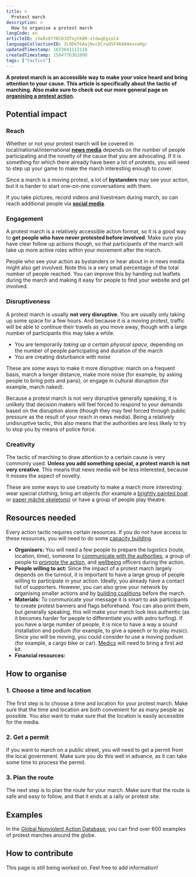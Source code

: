 ```yaml
---
title: >
  Protest march
description: >
  How to organise a protest march
langCode: en
articleID: zVw0z07YNlOJdToytK0R-xtdwqEgzoC4
languageCollectionID: 3L9DkT6AajNvcbCrwOSF46A04mvxeHgr
updatedTimestamp: 1653841112118
createdTimestamp: 1584776361098
tags: ["tactics"]
---
```


**A protest march is an accessible way to make your voice heard and bring attention to your cause. This article is specifically about the tactic of marching. Also make sure to check out our more general page on** [**organising a protest action**](/organising/protest)**.**

## Potential impact

### **Reach**

Whether or not your protest march will be covered in local/national/international [**news media**](/communication/news-media) depends on the number of people participating and the novelty of the cause that you are advocating. If it is something for which there already have been a lot of protests, you will need to step up your game to make the march interesting enough to cover.

Since a march is a moving protest, a lot of **bystanders** may see your action, but it is harder to start one-on-one conversations with them.

If you take pictures, record videos and livestream during march, so can reach additional people via [**social media**](/tools/social-media).

### **Engagement**

A protest march is a relatively accessible action format, so it is a good way to **get people who have never protested before involved**. Make sure you have clear follow up actions though, so that participants of the march will take up more active roles within your movement after the march.

People who see your action as bystanders or hear about in in news media might also get involved. Note this is a very small percentage of the total number of people reached. You can improve this by handing out leaflets during the march and making it easy for people to find your website and get involved.

### **Disruptiveness**

A protest march is usually **not very disruptive**. You are usually only taking up some space for a few hours. And because it is a moving protest, traffic will be able to continue their travels as you move away, though with a large number of participants this may take a while.

-   You are temporarily _taking up a certain physical space_, depending on the number of people participating and duration of the march
-   You are creating disturbance with _noise_

These are some ways to make it more disruptive: march on a frequent basis, march a longer distance, make more noise (for example, by asking people to bring pots and pans), or engage in cultural disruption (for example, march naked).

Because a protest march is not very disruptive generally speaking, it is unlikely that decision makers will feel forced to respond to your demands based on the disruption alone (though they may feel forced through public pressure as the result of your reach in news media). Being a relatively undisruptive tactic, this also means that the authorities are less likely to try to stop you by means of police force.

### **Creativity**

The tactic of marching to draw attention to a certain cause is very commonly used. **Unless you add something special, a protest march is not very creative**. This means that news media will be less interested, because it misses the aspect of novelty.

These are some ways to use creativity to make a march more interesting: wear special clothing, bring art objects (for example a [brightly painted boat](https://extinctionrebellion.uk/2020/04/15/we-were-the-boat-the-inside-story-of-an-april-icon/) or [paper mâché skeletons](https://www.forbes.com/sites/evaamsen/2019/08/07/extinction-rebellion-artists-create-animal-skeletons-from-repurposed-materials/?sh=36c333f72390)) or have a group of people play theatre.

## **Resources needed**

Every action tactic requires certain resources. If you do not have access to these resources, you will need to do some [capacity building](/organising#capacity-building).

-   **Organisers:** You will need a few people to prepare the logistics (route, location, time), someone to [communicate with the authorities](/rights), a group of people to [promote the action](/communication), and [wellbeing](/wellbeing) officers during the action.
-   **People willing to act:** Since the impact of a protest march largely depends on the turnout, it is important to have a large group of people willing to participate in your action. Ideally, you already have a contact list of supporters. However, you can also grow your network by organising smaller actions and by [building coalitions](/organising/coalition-building) before the march.
-   **Materials:** To communicate your message it is smart to ask participants to create protest banners and flags beforehand. You can also print them, but generally speaking, this will make your march look less authentic (as it becomes harder for people to differentiate you with astro turfing). If you have a large number of people, it is nice to have a way a sound installation and podium (for example, to give a speech or to play music). Since you will be moving, you could consider to use a moving podium (for example, a cargo bike or car). [Medics](/wellbeing/riot-medicine) will need to bring a first aid kit.
-   **Financial resources:**

## How to organise

### 1\. Choose a time and location

The first step is to choose a time and location for your protest march. Make sure that the time and location are both convenient for as many people as possible. You also want to make sure that the location is easily accessible for the media.

### 2\. Get a permit

If you want to march on a public street, you will need to get a permit from the local government. Make sure you do this well in advance, as it can take some time to process the permit.

### 3\. Plan the route

The next step is to plan the route for your march. Make sure that the route is safe and easy to follow, and that it ends at a rally or protest site.

## Examples

In the [Global Nonviolent Action Database](https://nvdatabase.swarthmore.edu/category/gene-sharps-198/038-marches), you can find over 600 examples of protest marches around the globe.

## How to contribute

This page is still being worked on. Feel free to add information!